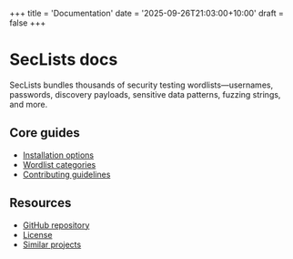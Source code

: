 +++
title = 'Documentation'
date = '2025-09-26T21:03:00+10:00'
draft = false
+++

# SecLists docs

SecLists bundles thousands of security testing wordlists—usernames, passwords, discovery payloads, sensitive data patterns, fuzzing strings, and more.

## Core guides

- [Installation options](/docs/installation)
- [Wordlist categories](/docs/lists)
- [Contributing guidelines](/docs/contributing)

## Resources

- [GitHub repository](https://github.com/danielmiessler/SecLists)
- [License](https://github.com/danielmiessler/SecLists/blob/master/LICENSE)
- [Similar projects](/docs/resources)
